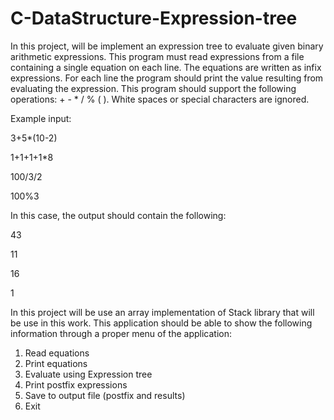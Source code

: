 # **C-DataStructure-Expression-tree** 
In this project, will be  implement an expression tree to evaluate given
binary arithmetic expressions. This program must read expressions from a
file containing a single equation on each line. The equations are written as infix
expressions. For each line the program should print the value resulting from
evaluating the expression. This program should support the following
operations: + - * / % ( ). White spaces or special characters are ignored.

Example input:

3+5*(10-2)

1+1+1+1*8

100/3/2

100%3


In this case, the output should contain the following:

43

11

16

1

In this project will be use an array implementation of Stack library that will be
use in this work.
This application should be able to show the following information through
a proper menu of the application:
1. Read equations
2. Print equations
3. Evaluate using Expression tree
4. Print postfix expressions
5. Save to output file (postfix and results)
6. Exit
